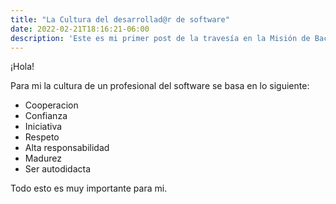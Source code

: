 ```yaml
---
title: "La Cultura del desarrollad@r de software"
date: 2022-02-21T18:16:21-06:00
description: 'Este es mi primer post de la travesía en la Misión de Backend con Node JS de Launch X.'
---
```


¡Hola!

Para mi la cultura de un profesional del software se basa en lo siguiente:

- Cooperacion
- Confianza
- Iniciativa
- Respeto
- Alta responsabilidad
- Madurez
- Ser autodidacta

Todo esto es muy importante para mi.
